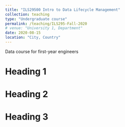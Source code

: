 ```yaml
---
title: "ILS29500 Intro to Data Lifecycle Management"
collection: teaching
type: "Undergraduate course"
permalink: /teaching/ILS295-Fall-2020
# venue: "University 1, Department"
date: 2020-08-15
location: "City, Country"
---
```


Data course for first-year engineers

Heading 1
======

Heading 2
======

Heading 3
======
